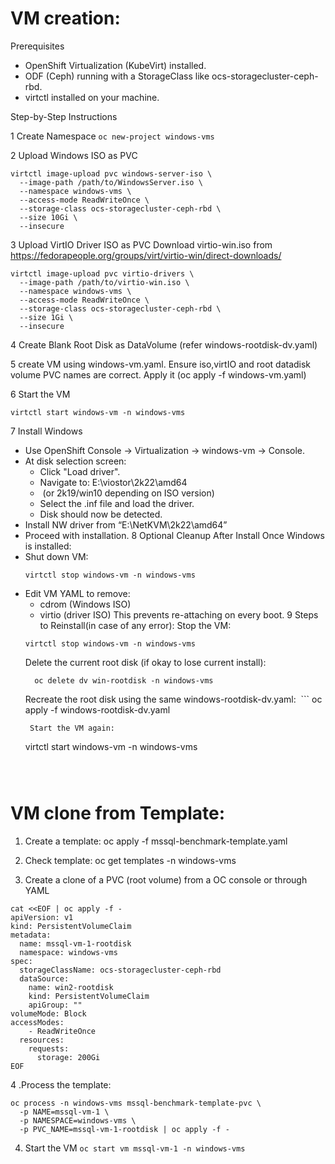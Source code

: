 
VM creation:
============
 Prerequisites
* OpenShift Virtualization (KubeVirt) installed.
* ODF (Ceph) running with a StorageClass like ocs-storagecluster-ceph-rbd.
* virtctl installed on your machine.

Step-by-Step Instructions

1️ Create Namespace
```oc new-project windows-vms```

2️ Upload Windows ISO as PVC
```
virtctl image-upload pvc windows-server-iso \
  --image-path /path/to/WindowsServer.iso \
  --namespace windows-vms \
  --access-mode ReadWriteOnce \
  --storage-class ocs-storagecluster-ceph-rbd \
  --size 10Gi \
  --insecure
```

3️ Upload VirtIO Driver ISO as PVC
Download virtio-win.iso from https://fedorapeople.org/groups/virt/virtio-win/direct-downloads/

```
virtctl image-upload pvc virtio-drivers \
  --image-path /path/to/virtio-win.iso \
  --namespace windows-vms \
  --access-mode ReadWriteOnce \
  --storage-class ocs-storagecluster-ceph-rbd \
  --size 1Gi \
  --insecure
```

4️ Create Blank Root Disk as DataVolume (refer windows-rootdisk-dv.yaml)

5 create VM using windows-vm.yaml. Ensure iso,virtIO and root datadisk volume PVC names are correct. Apply it (oc apply -f windows-vm.yaml)

6 Start the VM 
```
virtctl start windows-vm -n windows-vms
```
7 Install Windows
  * Use OpenShift Console → Virtualization → windows-vm → Console.
  * At disk selection screen:
    * Click "Load driver".
    * Navigate to: E:\viostor\2k22\amd64
    *  (or 2k19/win10 depending on ISO version)
    * Select the .inf file and load the driver.
    * Disk should now be detected.
  * Install NW driver from “E:\NetKVM\2k22\amd64” 
  * Proceed with installation.
8 Optional Cleanup After Install
  Once Windows is installed:
  * Shut down VM:
    ```
    virtctl stop windows-vm -n windows-vms
    ```
  * Edit VM YAML to remove:
      * cdrom (Windows ISO)
      * virtio (driver ISO)
  This prevents re-attaching on every boot.
9  Steps to Reinstall(in case of any error):
     Stop the VM:
      ```
     virtctl stop windows-vm -n windows-vms
      ```
     Delete the current root disk (if okay to lose current install):
    ```
      oc delete dv win-rootdisk -n windows-vms
    ```
     Recreate the root disk using the same windows-rootdisk-dv.yaml:
     ```
    oc apply -f windows-rootdisk-dv.yaml
    ```
     Start the VM again:
    ```
    virtctl start windows-vm -n windows-vms
    ```



VM clone from Template:
=======================
1. Create a template:
oc apply -f mssql-benchmark-template.yaml

2. Check template:
oc get templates -n windows-vms
3. Create a clone of a PVC (root volume) from a OC console or through YAML

```
cat <<EOF | oc apply -f -
apiVersion: v1
kind: PersistentVolumeClaim
metadata:
  name: mssql-vm-1-rootdisk
  namespace: windows-vms
spec:
  storageClassName: ocs-storagecluster-ceph-rbd
  dataSource:
    name: win2-rootdisk
    kind: PersistentVolumeClaim
    apiGroup: ""
volumeMode: Block
accessModes:
    - ReadWriteOnce
  resources:
    requests:
      storage: 200Gi
EOF
```


4 .Process the template:
```
oc process -n windows-vms mssql-benchmark-template-pvc \
  -p NAME=mssql-vm-1 \
  -p NAMESPACE=windows-vms \
  -p PVC_NAME=mssql-vm-1-rootdisk | oc apply -f -
```
4. Start the VM
```oc start vm mssql-vm-1 -n windows-vms```
